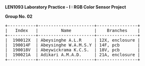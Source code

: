 **LEN1093 Laboratory Practice - I : RGB Color Sensor Project**

**Group No. 02**

<pre>
+-----------+----------------------+----------------+  
|   Index   |         Name         |    Branches    |  
+-----------+----------------------+----------------+
|  190012X  | Abeysinghe A.L.R     | 12X, enclosure |
|  190014F  | Abeysinghe W.A.M.S.Y | 14F, pcb       |  
|  190018V  | Abeywickrama K.C.S.  | 18V, pcb       |  
|  190021A  | Adikari A.M.A.D.     | 21A, enclosure |  
+-----------+----------------------+----------------+  
</pre>
